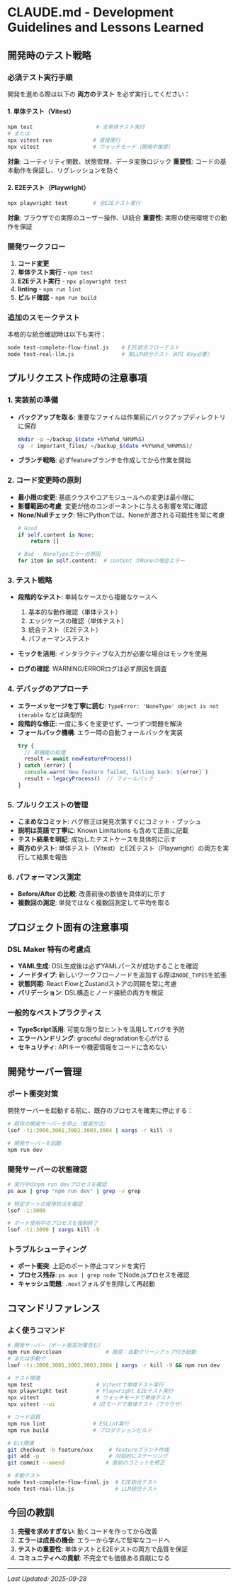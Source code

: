# CLAUDE.md - Development Guidelines and Lessons Learned

## 開発時のテスト戦略

### 必須テスト実行手順
開発を進める際は以下の **両方のテスト** を必ず実行してください：

#### 1. 単体テスト（Vitest）
```bash
npm test                    # 全単体テスト実行
# または
npx vitest run             # 直接実行
npx vitest                 # ウォッチモード（開発中推奨）
```

**対象**: ユーティリティ関数、状態管理、データ変換ロジック
**重要性**: コードの基本動作を保証し、リグレッションを防ぐ

#### 2. E2Eテスト（Playwright）
```bash
npx playwright test        # 全E2Eテスト実行
```

**対象**: ブラウザでの実際のユーザー操作、UI統合
**重要性**: 実際の使用環境での動作を保証

### 開発ワークフロー
1. **コード変更**
2. **単体テスト実行** - `npm test`
3. **E2Eテスト実行** - `npx playwright test`
4. **linting** - `npm run lint`
5. **ビルド確認** - `npm run build`

### 追加のスモークテスト
本格的な統合確認時は以下も実行：
```bash
node test-complete-flow-final.js    # E2E統合フローテスト
node test-real-llm.js               # 実LLM統合テスト（API Key必要）
```

## プルリクエスト作成時の注意事項

### 1. 実装前の準備
- **バックアップを取る**: 重要なファイルは作業前にバックアップディレクトリに保存
  ```bash
  mkdir -p ~/backup_$(date +%Y%m%d_%H%M%S)
  cp -r important_files/ ~/backup_$(date +%Y%m%d_%H%M%S)/
  ```
- **ブランチ戦略**: 必ずfeatureブランチを作成してから作業を開始

### 2. コード変更時の原則
- **最小限の変更**: 基底クラスやコアモジュールへの変更は最小限に
- **影響範囲の考慮**: 変更が他のコンポーネントに与える影響を常に確認
- **None/Nullチェック**: 特にPythonでは、Noneが渡される可能性を常に考慮
  ```python
  # Good
  if self.content is None:
      return []

  # Bad - NoneTypeエラーの原因
  for item in self.content:  # content がNoneの場合エラー
  ```

### 3. テスト戦略
- **段階的なテスト**: 単純なケースから複雑なケースへ
  1. 基本的な動作確認（単体テスト）
  2. エッジケースの確認（単体テスト）
  3. 統合テスト（E2Eテスト）
  4. パフォーマンステスト

- **モックを活用**: インタラクティブな入力が必要な場合はモックを使用
- **ログの確認**: WARNING/ERRORログは必ず原因を調査

### 4. デバッグのアプローチ
- **エラーメッセージを丁寧に読む**: `TypeError: 'NoneType' object is not iterable` などは典型的
- **段階的な修正**: 一度に多くを変更せず、一つずつ問題を解決
- **フォールバック機構**: エラー時の自動フォールバックを実装
  ```typescript
  try {
    // 新機能の処理
    result = await newFeatureProcess()
  } catch (error) {
    console.warn(`New feature failed, falling back: ${error}`)
    result = legacyProcess()  // フォールバック
  }
  ```

### 5. プルリクエストの管理
- **こまめなコミット**: バグ修正は発見次第すぐにコミット・プッシュ
- **説明は英語で丁寧に**: Known Limitations も含めて正直に記載
- **テスト結果を明記**: 成功したテストケースを具体的に示す
- **両方のテスト**: 単体テスト（Vitest）とE2Eテスト（Playwright）の両方を実行して結果を報告

### 6. パフォーマンス測定
- **Before/After の比較**: 改善前後の数値を具体的に示す
- **複数回の測定**: 単発ではなく複数回測定して平均を取る

## プロジェクト固有の注意事項

### DSL Maker 特有の考慮点
- **YAML生成**: DSL生成後は必ずYAMLパースが成功することを確認
- **ノードタイプ**: 新しいワークフローノードを追加する際は`NODE_TYPES`を拡張
- **状態同期**: React FlowとZustandストアの同期を常に考慮
- **バリデーション**: DSL構造とノード接続の両方を検証

### 一般的なベストプラクティス
- **TypeScript活用**: 可能な限り型ヒントを活用してバグを予防
- **エラーハンドリング**: graceful degradationを心がける
- **セキュリティ**: APIキーや機密情報をコードに含めない

## 開発サーバー管理

### ポート衝突対策
開発サーバーを起動する前に、既存のプロセスを確実に停止する：

```bash
# 既存の開発サーバーを停止（推奨方法）
lsof -ti:3000,3001,3002,3003,3004 | xargs -r kill -9

# 開発サーバーを起動
npm run dev
```

### 開発サーバーの状態確認
```bash
# 実行中のnpm run devプロセスを確認
ps aux | grep "npm run dev" | grep -v grep

# 特定ポートの使用状況を確認
lsof -i:3000

# ポート使用中のプロセスを強制終了
lsof -ti:3000 | xargs kill -9
```

### トラブルシューティング
- **ポート衝突**: 上記のポート停止コマンドを実行
- **プロセス残存**: `ps aux | grep node` でNode.jsプロセスを確認
- **キャッシュ問題**: `.next`フォルダを削除して再起動

## コマンドリファレンス

### よく使うコマンド
```bash
# 開発サーバー（ポート衝突対策含む）
npm run dev:clean              # 推奨：自動クリーンアップ付き起動
# または手動で
lsof -ti:3000,3001,3002,3003,3004 | xargs -r kill -9 && npm run dev

# テスト関連
npm test                    # Vitestで単体テスト実行
npx playwright test         # Playwright E2Eテスト実行
npx vitest                  # ウォッチモードで単体テスト
npx vitest --ui            # UIモードで単体テスト（ブラウザ）

# コード品質
npm run lint               # ESLint実行
npm run build              # プロダクションビルド

# Git関連
git checkout -b feature/xxx     # featureブランチ作成
git add -p                      # 対話的にステージング
git commit --amend             # 直前のコミットを修正

# 手動テスト
node test-complete-flow-final.js  # E2E統合テスト
node test-real-llm.js             # LLM統合テスト
```

## 今回の教訓
1. **完璧を求めすぎない**: 動くコードを作ってから改善
2. **エラーは成長の機会**: エラーから学んで堅牢なコードへ
3. **テストの重要性**: 単体テストとE2Eテストの両方で品質を保証
4. **コミュニティへの貢献**: 不完全でも価値ある貢献になる

---
*Last Updated: 2025-09-28*